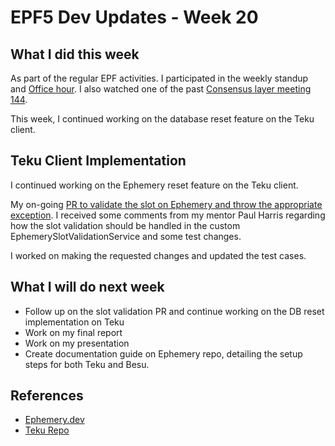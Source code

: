 # EPF5 Dev Updates - Week 20

## What I did this week
As part of the regular EPF activities. I participated in the weekly standup and [Office hour](https://github.com/eth-protocol-fellows/cohort-five/issues/513). I also watched one of the past [Consensus layer meeting 144](https://www.youtube.com/watch?v=p3FRr5umt4U).

This week, I continued working on the database reset feature on the Teku client.


## Teku Client Implementation
I continued working on the Ephemery reset feature on the Teku client. 

My on-going [PR to validate the slot on Ephemery and throw the appropriate exception](https://github.com/Consensys/teku/pull/8759). I received some comments from my mentor Paul Harris regarding how the slot validation should be handled in the custom EphemerySlotValidationService and some test changes.

I worked on making the requested changes and updated the test cases.


## What I will do next week
- Follow up on the slot validation PR and continue working on the DB reset implementation on Teku
- Work on my final report
- Work on my presentation
- Create documentation guide on Ephemery repo, detailing the setup steps for both Teku and Besu.


## References
- [Ephemery.dev](ephemery.dev)
- [Teku Repo](https://github.com/Consensys/teku)